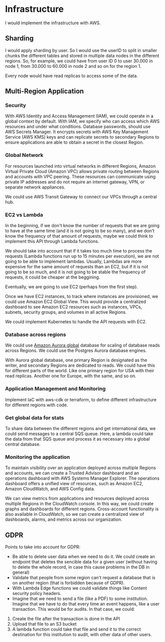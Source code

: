 # Infrastructure

I would implement the infrastructure with AWS.

## Sharding

I would apply sharding by user. So I would use the userID to split in smaller chunks the different tables and stored in multiple data nodes in the different regions. So, for example, we could have from user ID 0 to user 30.000 in node 1, from 30.000 to 60.000 in node 2 and so on for the region 1.

Every node would have read replicas to access some of the data.

## Multi-Region Application

### Security

With AWS Identity and Access Management (IAM), we could operate in a global context by default. With IAM, we specify who can access which AWS resources and under what conditions.
Database passwords, should use AWS Secrets Manager. It encrypts secrets with AWS Key Management Service (AWS KMS) keys and can replicate secrets to secondary Regions to ensure applications are able to obtain a secret in the closest Region.

### Global Network

For resources launched into virtual networks in different Regions, Amazon Virtual Private Cloud (Amazon VPC) allows private routing between Regions and accounts with VPC peering. These resources can communicate using private IP addresses and do not require an internet gateway, VPN, or separate network appliances.

We could use AWS Transit Gateway to connect our VPCs through a central hub.

### EC2 vs Lambda

In the beginning, if we don't know the number of requests that we are going to have at the same time (and it is not going to be so many), and we don't know the frequency of that amount of requests, maybe we could think to implement this API through Lambda functions.

We should take into account that if it takes too much time to process the requests (Lambda functions run up to 15 minutes per execution), we are not going to be able to implement lambdas. Usually, Lambdas are more expensive for the same amount of requests than an EC2, but if it is not going to be so much, and it is not going to be stable the frequency of requests, it could be cheaper at the beggining.

Eventually, we are going to use EC2 (perhaps from the first step).

Once we have EC2 instances, to track where instances are provisioned, we could use Amazon EC2 Global View. This would provide a centralized dashboard to see Amazon EC2 resources such as instances, VPCs, subnets, security groups, and volumes in all active Regions.

We could implement Kubernetes to handle the API requests with EC2.

### Database across regions

We could use [Amazon Aurora global](https://docs.aws.amazon.com/AmazonRDS/latest/AuroraUserGuide/aurora-global-database.html) database for scaling of database reads across Regions. We could use the Postgres Aurora database engines.

With Aurora global database, one primary Region is designated as the writer, and secondary Regions are dedicated to reads. We could have this for different parts of the world. Like one primary region for USA with their read replicas. Another one for Europe, with the same, and so on.

### Application Management and Monitoring

Implement IaC with aws-cdk or terraform, to define different infrastructure for different regions with code.

### Get global data for stats

To share data between the different regions and get international data, we could send messages to a central SQS queue. Here, a lambda could take the data from that SQS queue and process it as necessary into a global central database.

### Monitoring the application

To maintain visibility over an application deployed across multiple Regions and accounts, we can create a Trusted Advisor dashboard and an operations dashboard with AWS Systems Manager Explorer. The operations dashboard offers a unified view of resources, such as Amazon EC2, Amazon CloudWatch, and AWS Config data.

We can view metrics from applications and resources deployed across multiple Regions in the CloudWatch console. In this way, we could create graphs and dashboards for different regions. Cross-account functionality is also available in CloudWatch, so we can create a centralized view of dashboards, alarms, and metrics across our organization.

## GDPR

Points to take into account for GDPR:

- Be able to delete user data when we need to do it. We could create an endpoint that deletes the sencible data for a given user (without having to delete the whole record, in case this cause problems in the DB in general)
- Validate that people from some region can't request a database that is on another region (that is forbidden because of GDPR).
- With Lambda Edge functions we could validate things like Content security policy headers.
- Imagine that we need to send a file (like a PDF) to some institution. Imagine that we have to do that every time an event happens, like a user transaction. This would be for audits. In that case, we could:

1. Create the file after the transaction is done in the API
2. Upload that file to an S3 bucket
3. A lambda function could take that file and send it to the correct destination for this institution to audit, with other data of other users.
